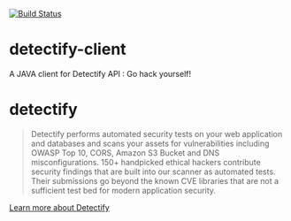 [![Build Status](https://travis-ci.com/isontheline/detectify-client.svg?branch=master)](https://travis-ci.com/isontheline/detectify-client)

# detectify-client
A JAVA client for Detectify API : Go hack yourself!

# detectify
> Detectify performs automated security tests on your web application and databases and scans your assets for vulnerabilities including OWASP Top 10, CORS, Amazon S3 Bucket and DNS misconfigurations. 150+ handpicked ethical hackers contribute security findings that are built into our scanner as automated tests. Their submissions go beyond the known CVE libraries that are not a sufficient test bed for modern application security.

[Learn more about Detectify](https://detectify.com)